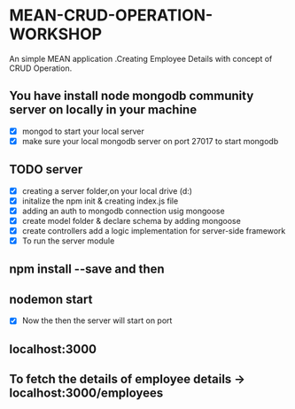 # MEAN-CRUD-OPERATION-WORKSHOP
An simple MEAN application .Creating Employee Details with concept of CRUD Operation.

## You have install node mongodb community server on locally in your machine


 * [X] mongod to start your local server
 * [X] make sure your local mongodb server on port 27017 to start mongodb 

 ## TODO server

 * [X] creating a server folder,on your local drive (d:)
 * [X] initalize the npm init & creating index.js file
 * [X] adding an auth to mongodb connection usig mongoose
 * [X] create model folder & declare schema by adding mongoose
 * [X] create controllers add a logic implementation for server-side framework
 * [X] To run the server module
 ## npm install --save and then
 ## nodemon start
 * [X] Now the then the server will start on port 
 ## localhost:3000
 ## To fetch the details of employee details -> localhost:3000/employees
 